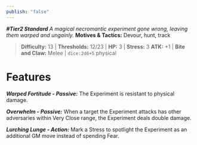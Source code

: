 ```yaml
---
publish: "false"
---
```

***#Tier2 Standard***
*A magical necromantic experiment gone wrong, leaving them warped and ungainly.*
**Motives & Tactics:** Devour, hunt, track

> **Difficulty:** 13 | **Thresholds:** 12/23 | **HP:** 3 | **Stress:** 3
> **ATK:** +1 | **Bite and Claw:** Melee | `dice:2d6+5` physical

# Features

***Warped Fortitude - Passive:*** The Experiment is resistant to physical damage.

***Overwhelm - Passive:*** When a target the Experiment attacks has other adversaries within Very Close range, the Experiment deals double damage.

***Lurching Lunge - Action:*** Mark a Stress to spotlight the Experiment as an additional GM move instead of spending Fear.
